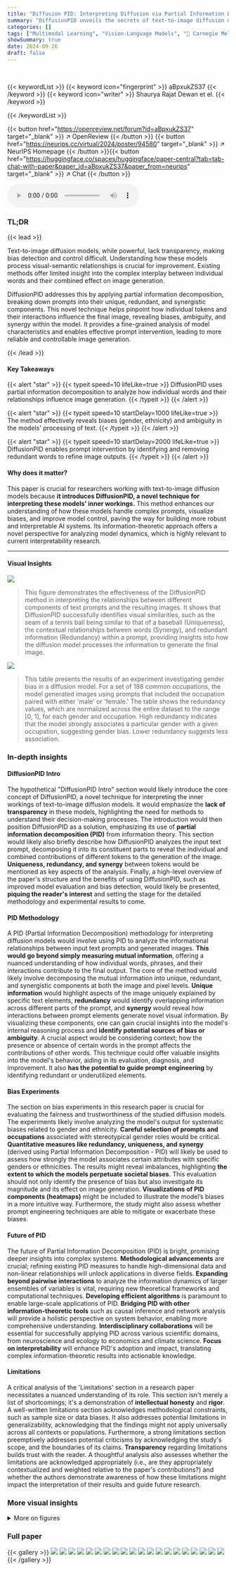 ```yaml
---
title: "Diffusion PID: Interpreting Diffusion via Partial Information Decomposition"
summary: "DiffusionPID unveils the secrets of text-to-image diffusion models by decomposing text prompts into unique, redundant, and synergistic components, providing insights into how individual words and thei..."
categories: []
tags: ["Multimodal Learning", "Vision-Language Models", "🏢 Carnegie Mellon University",]
showSummary: true
date: 2024-09-26
draft: false
---
```


<br>

{{< keywordList >}}
{{< keyword icon="fingerprint" >}} aBpxukZS37 {{< /keyword >}}
{{< keyword icon="writer" >}} Shaurya Rajat Dewan et el. {{< /keyword >}}
 
{{< /keywordList >}}

{{< button href="https://openreview.net/forum?id=aBpxukZS37" target="_blank" >}}
↗ OpenReview
{{< /button >}}
{{< button href="https://neurips.cc/virtual/2024/poster/94580" target="_blank" >}}
↗ NeurIPS Homepage
{{< /button >}}{{< button href="https://huggingface.co/spaces/huggingface/paper-central?tab=tab-chat-with-paper&paper_id=aBpxukZS37&paper_from=neurips" target="_blank" >}}
↗ Chat
{{< /button >}}



<audio controls>
    <source src="https://ai-paper-reviewer.com/aBpxukZS37/podcast.wav" type="audio/wav">
    Your browser does not support the audio element.
</audio>


### TL;DR


{{< lead >}}

Text-to-image diffusion models, while powerful, lack transparency, making bias detection and control difficult.  Understanding how these models process visual-semantic relationships is crucial for improvement.  Existing methods offer limited insight into the complex interplay between individual words and their combined effect on image generation.

DiffusionPID addresses this by applying partial information decomposition, breaking down prompts into their unique, redundant, and synergistic components.  This novel technique helps pinpoint how individual tokens and their interactions influence the final image, revealing biases, ambiguity, and synergy within the model.  It provides a fine-grained analysis of model characteristics and enables effective prompt intervention, leading to more reliable and controllable image generation.

{{< /lead >}}


#### Key Takeaways

{{< alert "star" >}}
{{< typeit speed=10 lifeLike=true >}} DiffusionPID uses partial information decomposition to analyze how individual words and their relationships influence image generation. {{< /typeit >}}
{{< /alert >}}

{{< alert "star" >}}
{{< typeit speed=10 startDelay=1000 lifeLike=true >}} The method effectively reveals biases (gender, ethnicity) and ambiguity in the models' processing of text. {{< /typeit >}}
{{< /alert >}}

{{< alert "star" >}}
{{< typeit speed=10 startDelay=2000 lifeLike=true >}} DiffusionPID enables prompt intervention by identifying and removing redundant words to refine image outputs. {{< /typeit >}}
{{< /alert >}}

#### Why does it matter?
This paper is crucial for researchers working with text-to-image diffusion models because **it introduces DiffusionPID, a novel technique for interpreting these models' inner workings.**  This method enhances our understanding of how these models handle complex prompts, visualize biases, and improve model control, paving the way for building more robust and interpretable AI systems.  Its information-theoretic approach offers a novel perspective for analyzing model dynamics, which is highly relevant to current interpretability research.

------
#### Visual Insights



![](https://ai-paper-reviewer.com/aBpxukZS37/figures_0_1.jpg)

> This figure demonstrates the effectiveness of the DiffusionPID method in interpreting the relationships between different components of text prompts and the resulting images. It shows that DiffusionPID successfully identifies visual similarities, such as the seam of a tennis ball being similar to that of a baseball (Uniqueness), the contextual relationships between words (Synergy), and redundant information (Redundancy) within a prompt, providing insights into how the diffusion model processes the information to generate the final image.





![](https://ai-paper-reviewer.com/aBpxukZS37/tables_5_1.jpg)

> This table presents the results of an experiment investigating gender bias in a diffusion model.  For a set of 188 common occupations, the model generated images using prompts that included the occupation paired with either 'male' or 'female.' The table shows the redundancy values, which are normalized across the entire dataset to the range [0, 1], for each gender and occupation. High redundancy indicates that the model strongly associates a particular gender with a given occupation, suggesting gender bias.  Lower redundancy suggests less association.





### In-depth insights


#### DiffusionPID Intro
The hypothetical "DiffusionPID Intro" section would likely introduce the core concept of DiffusionPID, a novel technique for interpreting the inner workings of text-to-image diffusion models.  It would emphasize the **lack of transparency** in these models, highlighting the need for methods to understand their decision-making processes. The introduction would then position DiffusionPID as a solution, emphasizing its use of **partial information decomposition (PID)** from information theory. This section would likely also briefly describe how DiffusionPID analyzes the input text prompt, decomposing it into its constituent parts to reveal the individual and combined contributions of different tokens to the generation of the image.  **Uniqueness, redundancy, and synergy** between tokens would be mentioned as key aspects of the analysis. Finally, a high-level overview of the paper's structure and the benefits of using DiffusionPID, such as improved model evaluation and bias detection, would likely be presented, **piquing the reader's interest** and setting the stage for the detailed methodology and experimental results to come.

#### PID Methodology
A PID (Partial Information Decomposition) methodology for interpreting diffusion models would involve using PID to analyze the informational relationships between input text prompts and generated images.  **This would go beyond simply measuring mutual information**, offering a nuanced understanding of how individual words, phrases, and their interactions contribute to the final output.  The core of the method would likely involve decomposing the mutual information into unique, redundant, and synergistic components at both the image and pixel levels.  **Unique information** would highlight aspects of the image uniquely explained by specific text elements, **redundancy** would identify overlapping information across different parts of the prompt, and **synergy** would reveal how interactions between prompt elements generate novel visual information.  By visualizing these components, one can gain crucial insights into the model's internal reasoning process and **identify potential sources of bias or ambiguity**.  A crucial aspect would be considering context; how the presence or absence of certain words in the prompt affects the contributions of other words. This technique could offer valuable insights into the model's behavior, aiding in its evaluation, diagnosis, and improvement.  It also **has the potential to guide prompt engineering** by identifying redundant or underutilized elements.

#### Bias Experiments
The section on bias experiments in this research paper is crucial for evaluating the fairness and trustworthiness of the studied diffusion models.  The experiments likely involve analyzing the model's output for systematic biases related to gender and ethnicity.  **Careful selection of prompts and occupations** associated with stereotypical gender roles would be critical.  **Quantitative measures like redundancy, uniqueness, and synergy** (derived using Partial Information Decomposition - PID) will likely be used to assess how strongly the model associates certain attributes with specific genders or ethnicities.  The results might reveal imbalances, highlighting **the extent to which the models perpetuate societal biases**. This evaluation should not only identify the presence of bias but also investigate its magnitude and its effect on image generation. **Visualizations of PID components (heatmaps)** might be included to illustrate the model’s biases in a more intuitive way.  Furthermore, the study might also assess whether prompt engineering techniques are able to mitigate or exacerbate these biases.

#### Future of PID
The future of Partial Information Decomposition (PID) is bright, promising deeper insights into complex systems.  **Methodological advancements** are crucial; refining existing PID measures to handle high-dimensional data and non-linear relationships will unlock applications in diverse fields. **Expanding beyond pairwise interactions** to analyze the information dynamics of larger ensembles of variables is vital, requiring new theoretical frameworks and computational techniques.  **Developing efficient algorithms** is paramount to enable large-scale applications of PID.  **Bridging PID with other information-theoretic tools** such as causal inference and network analysis will provide a holistic perspective on system behavior, enabling more comprehensive understanding.  **Interdisciplinary collaborations** will be essential for successfully applying PID across various scientific domains, from neuroscience and ecology to economics and climate science.  **Focus on interpretability** will enhance PID's adoption and impact, translating complex information-theoretic results into actionable knowledge.

#### Limitations
A critical analysis of the 'Limitations' section in a research paper necessitates a nuanced understanding of its role.  This section isn't merely a list of shortcomings; it's a demonstration of **intellectual honesty** and **rigor**.  A well-written limitations section acknowledges methodological constraints, such as sample size or data biases. It also addresses potential limitations in generalizability, acknowledging that the findings might not apply universally across all contexts or populations.  Furthermore, a strong limitations section preemptively addresses potential criticisms by acknowledging the study's scope, and the boundaries of its claims.  **Transparency** regarding limitations builds trust with the reader. A thoughtful analysis also assesses whether the limitations are acknowledged appropriately (i.e., are they appropriately contextualized and weighted relative to the paper's contributions?) and whether the authors demonstrate awareness of how these limitations might impact the interpretation of their results and guide future research.


### More visual insights

<details>
<summary>More on figures
</summary>


![](https://ai-paper-reviewer.com/aBpxukZS37/figures_5_1.jpg)

> This figure demonstrates the DiffusionPID method's ability to highlight different aspects of semantic relationships between words in image generation. The left panel shows the uniqueness map for 'baseball,' emphasizing the visual similarity between a baseball and a tennis ball. The center panel displays the synergy map between 'bat,' 'baseball,' and 'overhead,' illustrating how the model uses contextual information for image generation. The right panel shows the redundancy map for 'queen' and 'crown,' highlighting the overlapping regions where both concepts are represented.


![](https://ai-paper-reviewer.com/aBpxukZS37/figures_6_1.jpg)

> This figure demonstrates the application of the DiffusionPID method to analyze homonyms (words with multiple meanings) in text-to-image generation.  The left panel shows a successful case where the model correctly interprets the context of the word 'bowl' (in 'ceramic bowl' and 'rose bowl stadium') based on its synergy with other words, leading to appropriate image generation.  The right panel showcases a failure case where the model fails to distinguish between the different meanings of 'mole', generating an image of an animal ('mole' as a creature) instead of a person ('mole' as an undercover agent) due to lack of contextual synergy with words like 'coworker'.  The synergy maps visually highlight the model's interpretation of word relationships.


![](https://ai-paper-reviewer.com/aBpxukZS37/figures_6_2.jpg)

> This figure showcases the results of applying the proposed DiffusionPID method to analyze the semantic similarity between synonym pairs: 'bed' and 'mattress', and 'cube' and 'cuboid'. The redundancy map, a key output of DiffusionPID, highlights the regions in the generated images where the model associates both words strongly.  For 'bed' and 'mattress', the redundancy is concentrated on the bed region, indicating the model's understanding of their semantic overlap. Similarly, for 'cube' and 'cuboid', the redundancy map strongly activates around the cuboid, highlighting the shared semantic space.  The visualization is compared against mutual information (MI), conditional mutual information (CMI), and Discriminator Attention Maps (DAAM) methods. The figure demonstrates the superior performance of DiffusionPID's redundancy map in precisely highlighting the semantically similar regions compared to the other methods.


![](https://ai-paper-reviewer.com/aBpxukZS37/figures_7_1.jpg)

> This figure shows the results of applying the DiffusionPID method to analyze the redundancy between co-hyponym pairs from the COCO dataset.  The left image shows a generated image of both a sandwich and a pizza. This indicates that the model fails to distinguish between the two and treat them as redundant rather than distinct concepts. The right shows a similar situation with a generated image of both an elephant and a cat, despite them being co-hyponyms. The redundancy maps highlight the regions of the image where the model conflates the meanings of the two words.  This supports the hypothesis that the model struggles with co-hyponyms due to associating them with the same semantic meaning.


![](https://ai-paper-reviewer.com/aBpxukZS37/figures_7_2.jpg)

> This figure shows the redundancy maps produced by the DiffusionPID method for two pairs of co-hyponyms (words with similar meanings but not identical) from the Wordnet dataset. The left panel shows the results for the pair 'barrier' and 'railing', while the right panel shows the results for the pair 'chair' and 'sofa'. The redundancy maps highlight the regions where the model confuses the two co-hyponyms, resulting in images that fuse features from both objects or generate only one of the objects.  This confusion is because the model does not adequately differentiate between the co-hyponyms' semantic meaning, treating them as if they were synonyms.


![](https://ai-paper-reviewer.com/aBpxukZS37/figures_8_1.jpg)

> This figure shows the results of a prompt intervention experiment. The top row shows the original image generated with the prompt 'a cow and a giraffe', along with the generated image after removing the word 'cow' from the prompt, and several information maps (redundancy, uniqueness, CMI, MI, DAAM). The bottom row shows the same analysis but removing the word 'giraffe' instead. The results demonstrate that removing the word 'cow' (redundant word) has minimal effect on the generated image, because its information is already captured by the presence of the word 'giraffe'. This experiment highlights the effectiveness of DiffusionPID in identifying and removing redundant words in prompts, which allows for more concise prompts with minimal impact on the generated image.


![](https://ai-paper-reviewer.com/aBpxukZS37/figures_8_2.jpg)

> This figure shows the result of prompt intervention experiments. By removing the word 'mouse' from the prompt, the generated image remains almost the same. The redundancy map highlights the mouse area, indicating that the word 'mouse' is redundant in the prompt.  The uniqueness map for the mouse is low and spread out, further supporting this. This experiment validates that removing redundant words from prompts has minimal impact on the generated image.


![](https://ai-paper-reviewer.com/aBpxukZS37/figures_9_1.jpg)

> This figure visualizes the uniqueness maps generated by the DiffusionPID method for two different prompts: 'A hairdryer and a toothbrush' and 'A horse and a bear'.  The uniqueness map highlights the regions of the image that are most uniquely associated with a specific concept in the prompt. In the left panel, the uniqueness map for 'toothbrush' strongly emphasizes the bristles, showing that these are the most distinctive characteristics of the toothbrush as perceived by the model. Similarly, in the right panel, the uniqueness map for 'bear' focuses on the bear's face, indicating the model's recognition of the facial features as the key identifier for the bear.


![](https://ai-paper-reviewer.com/aBpxukZS37/figures_9_2.jpg)

> This figure shows the results of applying Partial Information Decomposition (PID) and Conditional PID (CPID) to complex prompts. The prompts describe scenes with multiple objects and attributes, such as 'An American woman drinking black coffee. She has a red bag in her hand. That bag has golden stars on it and is the size of her face.' and 'A Japanese girl with long, light purple hair, wearing a white vest and denim trousers with holes. She holds a bamboo sword and shoots radio waves at a bamboo plant.'.  The figure displays the image, redundancy (R), uniqueness for the first word (U1), uniqueness for the second word (U2), and synergy (S) for both PID and CPID analyses. This visualization helps understand how individual words and their interactions contribute to the generated image by the diffusion model. The difference in results between PID and CPID highlights the impact of context on the model's interpretation.


![](https://ai-paper-reviewer.com/aBpxukZS37/figures_17_1.jpg)

> This figure presents a comparison of MMSE curves obtained using two different estimators for mutual information: the standard estimator (Equation 2) and the orthogonal estimator (Equation 3). The x-axis represents the noise level (α), while the y-axis represents the value of the MMSE (Mean Squared Error). The figure shows that the orthogonal estimator provides more stable and consistent results compared to the standard estimator, which exhibits significant zigzag patterns, particularly at lower noise levels. This comparison highlights the advantage of using the simplified orthogonal estimator for practical applications. The comparison is shown for several words from the dataset: cat, elephant, ceramic, bowl, game, bowl, bed, and mattress.


![](https://ai-paper-reviewer.com/aBpxukZS37/figures_17_2.jpg)

> This figure displays redundancy maps generated at different noise levels (SNR) and with varying numbers of samples.  The maps illustrate how the redundancy estimations change as more samples and varying SNRs are incorporated into the calculation. This helps to understand the uncertainty and stability of the redundancy measure.


![](https://ai-paper-reviewer.com/aBpxukZS37/figures_19_1.jpg)

> This figure demonstrates the DiffusionPID method's ability to analyze text-to-image diffusion models.  The left panel shows how the model identifies visual similarities (uniqueness) between a tennis ball and baseball, highlighting the seam region as a shared feature. The center panel illustrates how the model uses contextual cues (synergy) to generate images, showing a strong relationship between 'bat,' 'baseball,' and 'overhead.' The right panel showcases how the model identifies redundancy between 'queen' and 'crown,' correctly focusing on the crown and facial area.


![](https://ai-paper-reviewer.com/aBpxukZS37/figures_19_2.jpg)

> This figure demonstrates the DiffusionPID method's ability to analyze the contribution of individual words and their interactions in generating images from text prompts.  The left panel shows how the model associates visual similarities (seam of tennis ball and baseball), the middle panel displays how the model uses contextual information (bat, baseball, overhead) for appropriate image generation, and the right panel illustrates the redundancy between related concepts (queen, crown).


![](https://ai-paper-reviewer.com/aBpxukZS37/figures_19_3.jpg)

> This figure demonstrates the DiffusionPID method's ability to analyze text-to-image diffusion models. The left panel shows a uniqueness map highlighting the visual similarity between a tennis ball and a baseball, indicating that the model uses shared visual features. The center panel demonstrates synergy, showing how the model leverages contextual cues ('bat,' 'baseball,' 'overhead') to generate appropriate imagery. The right panel showcases redundancy, with the model appropriately focusing on the crown and facial region when provided the prompt words 'queen' and 'crown.'


![](https://ai-paper-reviewer.com/aBpxukZS37/figures_19_4.jpg)

> This figure demonstrates the DiffusionPID method's ability to interpret text prompts in image generation. The left panel shows a uniqueness map for the word 'baseball,' highlighting the similarity between a baseball and a tennis ball.  The center panel illustrates synergy between 'bat,' 'baseball,' and 'overhead,' indicating how contextual cues influence image generation.  The right panel shows a redundancy map for 'queen' and 'crown,' accurately focusing on the relevant image regions.


![](https://ai-paper-reviewer.com/aBpxukZS37/figures_20_1.jpg)

> This figure demonstrates the DiffusionPID method's ability to highlight specific visual-semantic relationships within generated images.  The left panel shows how the model recognizes visual similarity (uniqueness) between a baseball and a tennis ball, focusing on their seam. The center panel illustrates how contextual cues, such as the words 'bat,' 'baseball,' and 'overhead,' synergistically contribute to the generation of a coherent scene.  Finally, the right panel showcases the redundancy detected by the model between the words 'queen' and 'crown,' correctly highlighting the relevant image regions.


![](https://ai-paper-reviewer.com/aBpxukZS37/figures_20_2.jpg)

> This figure demonstrates the DiffusionPID method's ability to analyze the information contribution of different text tokens in generating images from text prompts using three examples.  The left panel shows a uniqueness map for the word 'baseball,' highlighting the tennis ball's seam, which is visually similar to a baseball. This indicates that the model identifies this visual feature as unique to the concept of a baseball. The center panel illustrates a synergy map between the words 'bat,' 'baseball,' and 'overhead,' demonstrating the model's use of contextual cues to correctly generate a bat in the appropriate setting. The right panel displays a redundancy map for 'queen' and 'crown,' correctly focusing on the overlapping visual aspects of the crown and the queen's face.


![](https://ai-paper-reviewer.com/aBpxukZS37/figures_20_3.jpg)

> This figure demonstrates the effectiveness of the DiffusionPID method in identifying unique, redundant, and synergistic information within text prompts used for image generation.  The left panel shows the uniqueness of the word 'baseball', highlighting similarities between a baseball and a tennis ball. The center panel illustrates synergy between 'bat', 'baseball', and 'overhead', showcasing how these words work together to generate a coherent image. The right panel shows the redundancy between 'queen' and 'crown', accurately highlighting the overlapping visual features.


![](https://ai-paper-reviewer.com/aBpxukZS37/figures_21_1.jpg)

> This figure shows two examples of how diffusion models handle homonyms, which are words with multiple meanings.  The left side demonstrates a successful generation where the model uses contextual cues to select the appropriate meaning of the homonym 'bowl' (a container or a stadium). The synergy map shows high synergy between 'bowl' and the modifiers 'ceramic' and 'game,' indicating that the model leveraged these contextual cues effectively. The right side shows a failure case, where the model fails to differentiate between the meanings of the homonym 'mole' (a spy or a small animal), generating the animal instead of the intended meaning of a spy. The synergy map shows low synergy between 'mole' and the contextual cues 'coworker' and 'searching,' explaining the model's failure to utilize the contextual information.


![](https://ai-paper-reviewer.com/aBpxukZS37/figures_21_2.jpg)

> This figure demonstrates the effectiveness of the DiffusionPID method in identifying visual-semantic relationships in images generated by text-to-image diffusion models.  The three subfigures illustrate the three core concepts of the PID framework: Uniqueness, Synergy, and Redundancy.  The left panel shows that the model identifies similar visual features (the seams of a baseball and tennis ball) as unique aspects of the 'baseball' prompt. The center panel highlights the synergistic relationship between prompts ('bat', 'baseball', 'overhead'), demonstrating the model's ability to combine contextual cues to generate coherent scenes. Finally, the right panel illustrates redundancy between the prompts ('queen' and 'crown'), showing how the model focuses on overlapping regions (the crown and queen's face) in the generated image. This visual representation highlights the capacity of DiffusionPID to unpack the complex interplay between textual prompts and image generation.


![](https://ai-paper-reviewer.com/aBpxukZS37/figures_21_3.jpg)

> This figure shows the results of applying both Partial Information Decomposition (PID) and Conditional PID (CPID) to analyze complex image generation prompts. Two examples are provided, demonstrating how the methods decompose the prompt into uniqueness, redundancy, and synergy components and highlighting the differences between PID and CPID in capturing contextual information. 


![](https://ai-paper-reviewer.com/aBpxukZS37/figures_21_4.jpg)

> This figure demonstrates the DiffusionPID method's ability to highlight specific visual-semantic relationships within generated images.  The left panel shows the uniqueness of the word 'baseball,' emphasizing a tennis ball's seam, which is similar to a baseball. The center panel shows the synergy between 'bat,' 'baseball,' and 'overhead,' illustrating how contextual cues influence generation. The right panel showcases the redundancy of 'queen' and 'crown,' focusing on overlapping features.


![](https://ai-paper-reviewer.com/aBpxukZS37/figures_22_1.jpg)

> This figure demonstrates the DiffusionPID method's ability to analyze the uniqueness, synergy, and redundancy of different words in a text prompt. The left panel shows the uniqueness map for 'baseball,' highlighting similar features between a baseball and a tennis ball. The center panel illustrates the synergy between 'bat,' 'baseball,' and 'overhead,' showcasing the model's contextual understanding. Finally, the right panel depicts the redundancy map between 'queen' and 'crown,' accurately identifying overlapping semantic information.


![](https://ai-paper-reviewer.com/aBpxukZS37/figures_22_2.jpg)

> This figure shows how the model uses context to disambiguate homonyms. In the first example, the word 'bat' is successfully identified as a baseball bat because of the synergistic context provided by the words 'baseball' and 'swing'.  However, in the second example, without sufficient context, the model fails to correctly interpret the meaning of 'bat', leading to an incorrect generation.


![](https://ai-paper-reviewer.com/aBpxukZS37/figures_22_3.jpg)

> This figure shows two examples of the model's performance when dealing with homonyms (words with multiple meanings). The left shows that with the proper contextual modifiers, the model generates the correct image, while the right side shows failure where despite proper modifiers, the model fails to generate the correct image and maintains the default meaning of the homonym.


![](https://ai-paper-reviewer.com/aBpxukZS37/figures_22_4.jpg)

> This figure shows the synergy maps for two homonyms, 'bowl' and 'mole', used in different contexts. The left panel shows that the model successfully generates the correct image for the 'bowl' homonym, indicating the ability to utilize context. The right panel demonstrates the model's failure with the 'mole' homonym, showing the inability to use contextual information to correctly generate the image. This highlights how the model sometimes fails to capture the nuances of meaning in context.


![](https://ai-paper-reviewer.com/aBpxukZS37/figures_23_1.jpg)

> This figure demonstrates the application of the DiffusionPID method to analyze how diffusion models handle homonyms (words with multiple meanings) in different contexts. The left panel shows a successful case where the model correctly generates different visuals for the homonym 'bowl' based on the provided context ('ceramic bowl' vs. 'rose bowl stadium'), evidenced by the high synergy between the homonym and the modifiers. The right panel, however, illustrates a failure case.  Despite providing context ('coworker' and 'searching'), the model fails to correctly disambiguate the homonym 'mole', generating an image of an animal instead of a person who might be secretly leaking information. This failure is highlighted by the low synergy scores observed in the corresponding synergy map. The results show that the synergistic relationship between the homonym and the modifiers is critical for the correct interpretation of homonyms.


![](https://ai-paper-reviewer.com/aBpxukZS37/figures_23_2.jpg)

> This figure shows the results of applying both Partial Information Decomposition (PID) and Conditional PID (CPID) to complex prompts.  The two example prompts are shown above the images, illustrating how the methods decompose the semantic information within the prompts in order to provide insight into how the diffusion model processes them.  Each sub-figure shows the image generated from the prompt, along with the Redundancy, Uniqueness for each term in the prompt, and Synergy maps from both the PID and CPID methods.  This allows for a comparison of the two methods for analyzing the information contribution of the different elements within the prompts to the final image. By comparing the visualizations from PID and CPID, it's possible to understand the difference that the context of the rest of the prompt makes on the individual terms within the prompt.


![](https://ai-paper-reviewer.com/aBpxukZS37/figures_23_3.jpg)

> This figure demonstrates the effectiveness of the DiffusionPID method in interpreting text-to-image diffusion models by visualizing uniqueness, synergy, and redundancy between different words in a prompt. The left image shows how the model recognizes the visual similarity between a baseball and a tennis ball, highlighting the seam region as unique to 'baseball'. The center image illustrates the synergistic relationship between 'bat', 'baseball', and 'overhead', demonstrating how the model utilizes these contextual cues. The right image shows redundancy between 'queen' and 'crown', focusing on the crown and facial region as overlapping concepts.


![](https://ai-paper-reviewer.com/aBpxukZS37/figures_23_4.jpg)

> This figure shows the results of applying the DiffusionPID method to analyze the semantic similarity of synonym pairs. The redundancy maps, generated by DiffusionPID, highlight the regions in the generated images that are semantically related to both synonyms. For example, in the left image the redundancy map highlights the bed region for both the words 'bed' and 'mattress', indicating a high degree of semantic overlap. This suggests that the model correctly identifies the semantic similarity between the synonym pairs.


![](https://ai-paper-reviewer.com/aBpxukZS37/figures_24_1.jpg)

> This figure visualizes redundancy maps generated using different numbers of samples and signal-to-noise ratios (SNRs). It aims to demonstrate the impact of these parameters on the accuracy and consistency of the redundancy maps, highlighting the trade-off between computational cost and the precision of the results.  The consistency of highlighted regions across varying parameters suggests robustness of the method.


![](https://ai-paper-reviewer.com/aBpxukZS37/figures_24_2.jpg)

> This figure shows the results of applying Partial Information Decomposition (PID) and Conditional PID (CPID) to complex prompts containing multiple objects and their attributes. The image shows that CPID provides slightly better localized results than PID, likely due to its consideration of the contextual contribution of the rest of the prompt in the image generation process.


![](https://ai-paper-reviewer.com/aBpxukZS37/figures_24_3.jpg)

> This figure shows three examples of how the DiffusionPID method highlights different aspects of visual-semantic relationships learned by diffusion models. The left panel illustrates the uniqueness of the word 'baseball' by focusing on the seam of a tennis ball, which visually resembles a baseball.  The center panel demonstrates the synergy between words like 'bat,' 'baseball,' and 'overhead,' showing how the model uses contextual clues to generate appropriate images. The right panel showcases the redundancy between 'queen' and 'crown,' correctly identifying the overlapping visual features.


![](https://ai-paper-reviewer.com/aBpxukZS37/figures_24_4.jpg)

> This figure shows the results of applying the DiffusionPID method to analyze the generation of images from prompts containing co-hyponyms (words with similar meanings) from the COCO dataset. The left panel shows a prompt with 'sandwich' and 'pizza', and the right panel shows a prompt with 'elephant' and 'cat'. In both cases, the redundancy map (a visualization of the redundancy term in PID) highlights that the model treats the co-hyponyms as highly similar. This similarity leads to the model's failure to generate both objects in the image, instead generating a fused version or just one of the objects. This finding indicates that the model may have difficulties distinguishing between closely related concepts, highlighting a limitation in its ability to handle subtle semantic differences.


![](https://ai-paper-reviewer.com/aBpxukZS37/figures_25_1.jpg)

> This figure visualizes redundancy maps generated using different numbers of samples and signal-to-noise ratios (SNRs). It demonstrates how the quality of the redundancy maps improves with increasing sample size and higher SNRs, suggesting better reliability of the method with improved data quality.


![](https://ai-paper-reviewer.com/aBpxukZS37/figures_25_2.jpg)

> This figure shows the results of applying both PID and CPID to complex prompts.  Two example prompts are used, each with associated images and heatmaps illustrating redundancy, uniqueness (for two terms in each prompt), and synergy. The heatmaps visually represent the information theoretic concepts calculated by PID and CPID at the pixel level, showcasing how different parts of the prompt contribute to the final image generation.  CPID, an extension of PID that accounts for context, is compared to standard PID to demonstrate its potential advantages in interpreting complex prompts.


![](https://ai-paper-reviewer.com/aBpxukZS37/figures_25_3.jpg)

> This figure shows the results of applying the proposed method, DiffusionPID, to analyze co-hyponyms from the Wordnet dataset. Co-hyponyms are words with similar but not identical meanings. The redundancy maps highlight regions where the model conflates the meanings of the co-hyponyms, leading to errors in the generated images.  The figure compares the redundancy map produced by DiffusionPID with maps produced by other methods (CMI, MI, and DAAM) which don't show as much relevant information.


![](https://ai-paper-reviewer.com/aBpxukZS37/figures_26_1.jpg)

> This figure shows a comparison of redundancy maps generated using the proposed DiffusionPID method and three other methods (CMI, MI, and DAAM) for two sets of co-hyponyms from WordNet: ('barrier', 'railing') and ('chair', 'sofa').  The redundancy maps highlight regions where the model confuses the two concepts in each pair, indicating that the model does not fully differentiate them semantically. The other methods show far less localized results, suggesting that DiffusionPID is better suited to capture this type of semantic confusion.


![](https://ai-paper-reviewer.com/aBpxukZS37/figures_26_2.jpg)

> This figure demonstrates the use of uniqueness maps generated by the DiffusionPID method to highlight the most representative features of objects from the model's perspective.  The left panel shows a generated image of a hairdryer and a toothbrush, with the uniqueness map focusing strongly on the bristles of the toothbrush, indicating that the model considers the bristles to be the most distinctive characteristic.  The right panel shows a generated image of a horse and a bear, with the uniqueness map clearly highlighting the bear's face as its most defining feature. This illustrates how DiffusionPID can help identify uniquely defining characteristics of objects, separating them from potentially redundant visual information.


![](https://ai-paper-reviewer.com/aBpxukZS37/figures_27_1.jpg)

> This figure shows an example of prompt intervention using the DiffusionPID method.  The original prompt was 'a cat and a sheep'. The image generated by Stable Diffusion shows a sheep whose face appears to be that of a cow. The redundancy map highlights the face region, indicating redundancy between 'cow' and 'sheep'. After removing the word 'cow' from the prompt (intervention), the generated image is almost identical, confirming that 'cow' is a redundant word in this context.  The uniqueness, CMI, MI, and DAAM maps are also shown for comparison.


![](https://ai-paper-reviewer.com/aBpxukZS37/figures_27_2.jpg)

> This figure shows an example of prompt intervention. The original prompt was 'a cat and a sheep.' The image generated shows a sheep with a cat's face.  The redundancy map highlights the cat's facial features, suggesting that 'cat' is redundant to the model's generation process. An intervention was performed by removing the word 'cat' from the prompt resulting in a much more accurate image of only a sheep. This demonstrates how PID can highlight redundancy and help correct model outputs via prompt engineering.


![](https://ai-paper-reviewer.com/aBpxukZS37/figures_27_3.jpg)

> This figure shows the results of a prompt intervention experiment. The original prompt included the objects 'laptop' and 'mouse'. The researchers removed the word 'mouse' from the prompt and generated a new image.  The redundancy map (showing shared information between the two concepts) shows high activation in the mouse region indicating that the information about the mouse is redundant with the laptop in this case. The uniqueness map (showing unique information for each concept) shows low activation for 'mouse', confirming that the mouse is not a unique element for the model. The overall visual similarity between the original and the intervention images supports that removing the word 'mouse' had little effect on the image generated by the model, thus confirming its redundancy.


![](https://ai-paper-reviewer.com/aBpxukZS37/figures_27_4.jpg)

> This figure shows an example of prompt intervention using the DiffusionPID method. The original prompt contained the phrase 'a cow and a giraffe.'  The redundancy map highlights a significant overlap between the cow and giraffe features, particularly focusing on the giraffe's face, which is actually a cow's face. When the word 'cow' was removed from the prompt, the generated image showed little change. This demonstrates that 'cow' is a redundant element in this specific context because the model already uses its features to represent the giraffe (the cow's face features being mistaken for a giraffe's features).


![](https://ai-paper-reviewer.com/aBpxukZS37/figures_28_1.jpg)

> This figure shows an example of prompt intervention. The original image contains a cow and a giraffe. The word 'cow' is identified as redundant based on the redundancy map (which is highly activated in the giraffe's face, showing cow-like features).  Removing 'cow' from the prompt results in only a minor change to the generated image, confirming the redundancy of this word.


![](https://ai-paper-reviewer.com/aBpxukZS37/figures_28_2.jpg)

> This figure shows an example of prompt intervention using the DiffusionPID method. The original prompt includes the words 'cow' and 'giraffe'. The redundancy map highlights the face region of the generated giraffe image, indicating that the model considers the 'cow' aspect to be redundant in this context. The intervention removes the word 'cow' from the prompt, resulting in only a slight change in the generated image, confirming that 'cow' was redundant to the model.


![](https://ai-paper-reviewer.com/aBpxukZS37/figures_28_3.jpg)

> This figure shows an example of prompt intervention using the DiffusionPID method. The original image contains a cow and a giraffe. The redundancy map highlights the face of the giraffe, which visually resembles a cow. When the word 'cow' is removed from the prompt, the generated image remains largely unchanged, confirming the redundancy of the term 'cow'.  This demonstrates that DiffusionPID can identify and remove redundant words in prompts, leading to minimal changes in the generated images. The other maps (Uniqueness, CMI, MI, DAAM) are provided for comparison and illustrate that DiffusionPID provides more targeted insights into the impact of specific words on the image generation process.


![](https://ai-paper-reviewer.com/aBpxukZS37/figures_28_4.jpg)

> This figure shows an example of prompt intervention using the DiffusionPID method. The original prompt included the words 'cow' and 'giraffe'. The resulting image shows a giraffe whose face resembles a cow, indicating that the word 'cow' was redundant in the prompt. When the word 'cow' is removed from the prompt, the generated image is nearly identical to the original, confirming the redundancy analysis. The figure also displays the redundancy, uniqueness, CMI, MI, and DAAM maps which support this observation.


</details>






### Full paper

{{< gallery >}}
<img src="https://ai-paper-reviewer.com/aBpxukZS37/1.png" class="grid-w50 md:grid-w33 xl:grid-w25" />
<img src="https://ai-paper-reviewer.com/aBpxukZS37/2.png" class="grid-w50 md:grid-w33 xl:grid-w25" />
<img src="https://ai-paper-reviewer.com/aBpxukZS37/3.png" class="grid-w50 md:grid-w33 xl:grid-w25" />
<img src="https://ai-paper-reviewer.com/aBpxukZS37/4.png" class="grid-w50 md:grid-w33 xl:grid-w25" />
<img src="https://ai-paper-reviewer.com/aBpxukZS37/5.png" class="grid-w50 md:grid-w33 xl:grid-w25" />
<img src="https://ai-paper-reviewer.com/aBpxukZS37/6.png" class="grid-w50 md:grid-w33 xl:grid-w25" />
<img src="https://ai-paper-reviewer.com/aBpxukZS37/7.png" class="grid-w50 md:grid-w33 xl:grid-w25" />
<img src="https://ai-paper-reviewer.com/aBpxukZS37/8.png" class="grid-w50 md:grid-w33 xl:grid-w25" />
<img src="https://ai-paper-reviewer.com/aBpxukZS37/9.png" class="grid-w50 md:grid-w33 xl:grid-w25" />
<img src="https://ai-paper-reviewer.com/aBpxukZS37/10.png" class="grid-w50 md:grid-w33 xl:grid-w25" />
<img src="https://ai-paper-reviewer.com/aBpxukZS37/11.png" class="grid-w50 md:grid-w33 xl:grid-w25" />
<img src="https://ai-paper-reviewer.com/aBpxukZS37/12.png" class="grid-w50 md:grid-w33 xl:grid-w25" />
<img src="https://ai-paper-reviewer.com/aBpxukZS37/13.png" class="grid-w50 md:grid-w33 xl:grid-w25" />
<img src="https://ai-paper-reviewer.com/aBpxukZS37/14.png" class="grid-w50 md:grid-w33 xl:grid-w25" />
<img src="https://ai-paper-reviewer.com/aBpxukZS37/15.png" class="grid-w50 md:grid-w33 xl:grid-w25" />
<img src="https://ai-paper-reviewer.com/aBpxukZS37/16.png" class="grid-w50 md:grid-w33 xl:grid-w25" />
<img src="https://ai-paper-reviewer.com/aBpxukZS37/17.png" class="grid-w50 md:grid-w33 xl:grid-w25" />
<img src="https://ai-paper-reviewer.com/aBpxukZS37/18.png" class="grid-w50 md:grid-w33 xl:grid-w25" />
<img src="https://ai-paper-reviewer.com/aBpxukZS37/19.png" class="grid-w50 md:grid-w33 xl:grid-w25" />
<img src="https://ai-paper-reviewer.com/aBpxukZS37/20.png" class="grid-w50 md:grid-w33 xl:grid-w25" />
{{< /gallery >}}